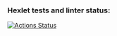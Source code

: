 ### Hexlet tests and linter status:
[![Actions Status](https://github.com/Sindromeg/frontend-project-44/actions/workflows/hexlet-check.yml/badge.svg)](https://github.com/Sindromeg/frontend-project-44/actions)